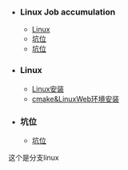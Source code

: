 + ### Linux Job accumulation 
    + [Linux](#Linux)
    + [坑位](#坑位)
    + [坑位](#坑位)
	
+ ### Linux
    + [Linux安装](https://github.com/Kingserch/Job-accumulation/blob/Linux/Linux/Linux%E5%88%9D%E5%A7%8B%E5%8C%96.md)
	+ [cmake&LinuxWeb环境安装](https://github.com/Kingserch/Job-accumulation/blob/Linux/Linux/Linux%E5%88%9D%E5%A7%8B%E5%8C%96%E4%BA%8C.md)
	
+ ### 坑位
    + [坑位](https://github.c/Job-accumulation/blob/Docker/docker%E5%AE%89%E8%A3%85.md)
	
	
	
这个是分支linux
